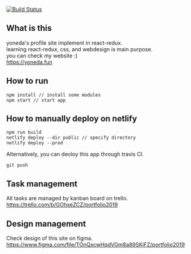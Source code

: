 
[![Build Status](https://travis-ci.org/yoneda/react-redux-me.svg?branch=master)](https://travis-ci.org/yoneda/react-redux-me)

## What is this

yoneda's profile site implement in react-redux.  
learning react-redux, css, and webdesign is main purpose.  
you can check my website :)  
https://yoneda.fun

## How to run

```
npm install // install some modules
npm start // start app
```

## How to manually deploy on netlify

```
npm run build
netlify deploy --dir public // specify directory
netlify deploy --prod
```

Alternatively, you can deoloy this app through travis CI.

```
git push
```

## Task management
All tasks are managed by kanban board on trello.  
https://trello.com/b/GOhxeZCZ/portfolio2019

## Design management
Check design of this site on figma.  
https://www.figma.com/file/TOnQxcwHqdVGm8a89SKjFZ/portfolio2019
